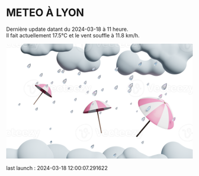 # METEO À LYON

Dernière update datant du 2024-03-18 à 11 heure.  
Il fait actuellement 17.5°C et le vent souffle à 11.8 km/h.      

![](./.github/rain.png)

last launch : 2024-03-18 12:00:07.291622
